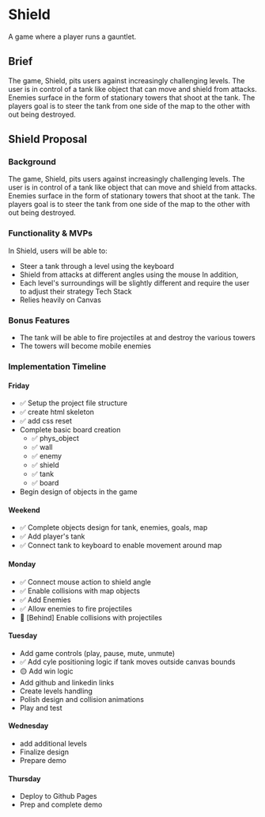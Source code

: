 # Shield
A game where a player runs a gauntlet.

## Brief
The game, Shield, pits users against increasingly challenging levels. The user is in control of a tank like object that can move and shield from attacks. Enemies surface in the form of stationary towers that shoot at the tank. The players goal is to steer the tank from one side of the map to the other with out being destroyed.

## Shield Proposal
### Background
The game, Shield, pits users against increasingly challenging levels. The user is in control of a tank like object that can move and shield from attacks. Enemies surface in the form of stationary towers that shoot at the tank. The players goal is to steer the tank from one side of the map to the other with out being destroyed.

### Functionality & MVPs
In Shield, users will be able to:
- Steer a tank through a level using the keyboard
- Shield from attacks at different angles using the mouse
In addition, 
- Each level's surroundings will be slightly different and require the user to adjust their strategy
Tech Stack
- Relies heavily on Canvas
### Bonus Features
- The tank will be able to fire projectiles at and destroy the various towers
- The towers will become mobile enemies
### Implementation Timeline
#### Friday
- ✅ Setup the project file structure
- ✅ create html skeleton
- ✅ add css reset
- Complete basic board creation
  - ✅ phys_object
  - ✅ wall
  - ✅ enemy
  - ✅ shield
  - ✅ tank
  - ✅ board
- Begin design of objects in the game
#### Weekend
- ✅ Complete objects design for tank, enemies, goals, map
- ✅ Add player's tank
- ✅ Connect tank to keyboard to enable movement around map
#### Monday
- ✅ Connect mouse action to shield angle
- ✅ Enable collisions with map objects
- ✅ Add Enemies
- ✅ Allow enemies to fire projectiles
- 🔴 [Behind] Enable collisions with projectiles
#### Tuesday
- Add game controls (play, pause, mute, unmute)
- ✅ Add cyle positioning logic if tank moves outside canvas bounds
- 🟡 Add win logic
- Add github and linkedin links
- Create levels handling
- Polish design and collision animations
- Play and test
#### Wednesday
- add additional levels
- Finalize design
- Prepare demo
#### Thursday
- Deploy to Github Pages
- Prep and complete demo
